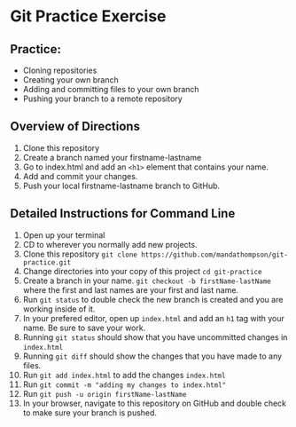 # Git Practice Exercise

## Practice:
- Cloning repositories
- Creating your own branch
- Adding and committing files to your own branch
- Pushing your branch to a remote repository

 
## Overview of Directions
1. Clone this repository 
2. Create a branch named your firstname-lastname
3. Go to index.html and add an `<h1>` element that contains your name.
4. Add and commit your changes.
5. Push your local firstname-lastname branch to GitHub.


## Detailed Instructions for Command Line
1. Open up your terminal 
2. CD to wherever you normally add new projects.
3. Clone this repository `git clone https://github.com/mandathompson/git-practice.git`
4. Change directories into your copy of this project `cd git-practice`
5. Create a branch in your name. `git checkout -b firstName-lastName` where the first and last names are your first and last name.
6. Run `git status` to double check the new branch is created and you are working inside of it.
7. In your prefered editor, open up `index.html` and add an `h1` tag with your name. Be sure to save your work.
8. Running `git status` should show that you have uncommitted changes in `index.html`
9. Running `git diff` should show the changes that you have made to any files.
10. Run `git add index.html` to add the changes `index.html`
11. Run `git commit -m "adding my changes to index.html"`
12. Run `git push -u origin firstName-lastName`
13. In your browser, navigate to this repository on GitHub and double check to make sure your branch is pushed.


